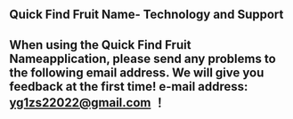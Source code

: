 ## Quick Find Fruit Name- Technology and Support


## When using the Quick Find Fruit Nameapplication, please send any problems to the following email address. We will give you feedback at the first time! e-mail address: yg1zs22022@gmail.com ！
